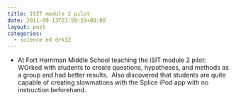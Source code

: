 ```yaml
---
title: ISIT module 2 pilot
date: 2011-09-13T23:59:19+00:00
layout: post
categories:
  - science ed drk12
---
```

  * At Fort Herriman Middle School teaching the iSIT module 2 pilot: WOrked with students to create questions, hypotheses, and methods as a group and had better results.  Also discovered that students are quite capable of creating slowmations with the Splice iPod app with no instruction beforehand.
